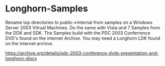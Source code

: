 # Longhorn-Samples

Rename top directories to public->internal from samples on a Windows Server 2003 Vitrual Machines. Do the same with Vista and 7 Samples from the DDK and SDK.
The Samples build with the PDC 2003 Conferrence DVD's found on the internet Archive. You may need a Longhorn LDK found on the internet archive.

https://archive.org/details/pdc-2003-conference-dvds-presentation-and-longhorn-discs

